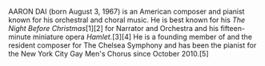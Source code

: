 AARON DAI (born August 3, 1967) is an American composer and pianist known for his orchestral and choral music. He is best known for his _The Night Before Christmas_[1][2] for Narrator and Orchestra and his fifteen-minute miniature opera _Hamlet._[3][4] He is a founding member of and the resident composer for The Chelsea Symphony and has been the pianist for the New York City Gay Men's Chorus since October 2010.[5]
